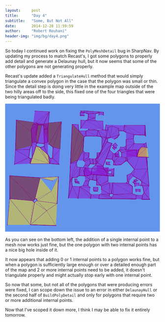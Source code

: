 ```yaml
---
layout:     post
title:      "Day 4"
subtitle:   "Some, But Not All"
date:       2014-12-28 11:59:59
author:     "Robert Rouhani"
header-img: "img/bg/day4.png"
---
```


So today I continued work on fixing the `PolyMeshDetail` bug in SharpNav. By
updating my process to match Recast's, I got some polygons to properly add
detail and generate a Delaunay hull, but it now seems that some of the other
polygons are not generating properly.

Recast's update added a `TriangulateHull` method that would simply triangulate
a convex polygon in the case that the polygon was small or thin. Since the
detail step is doing very little in the example map outside of the two hilly
areas off to the side, this fixed one of the four triangles that were being
triangulated badly.

![Current State](/img/post/day4/bad-tris.png)

As you can see on the bottom left, the addition of a single internal point to
a mesh now works just fine, but the one polygon with two internal points has a
nice big hole inside of it.

It now appears that adding 0 or 1 internal points to a polygon works fine, but
when a polygon is sufficiently large enough or over a detailed enough part of
the map and 2 or more internal points need to be added, it doesn't triangulate
properly and might actually stop early with one internal point.

So now that some, but not all of the polygons that were producing errors were
fixed, I can scope down the issue to an error in either `DelaunayHull` or the
second half of `BuildPolyDetail` and only for polygons that require two or
more additional internal points.

Now that I've scoped it down more, I think I may be able to fix it entirely
tomorrow.